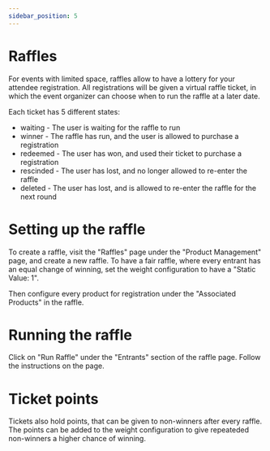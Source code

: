 ```yaml
---
sidebar_position: 5
---
```


# Raffles

For events with limited space, raffles allow to have a lottery for your attendee registration. All registrations will be given a virtual raffle ticket, in which the event organizer can choose when to run the raffle at a later date.

Each ticket has 5 different states:
* waiting - The user is waiting for the raffle to run
* winner - The raffle has run, and the user is allowed to purchase a registration
* redeemed - The user has won, and used their ticket to purchase a registration
* rescinded - The user has lost, and no longer allowed to re-enter the raffle
* deleted - The user has lost, and is allowed to re-enter the raffle for the next round

# Setting up the raffle

To create a raffle, visit the "Raffles" page under the "Product Management" page, and create a new raffle. To have a fair raffle, where every entrant has an equal change of winning, set the weight configuration to have a "Static Value: 1". 

Then configure every product for registration under the "Associated Products" in the raffle. 

# Running the raffle 

Click on "Run Raffle" under the "Entrants" section of the raffle page. Follow the instructions on the page.

# Ticket points

Tickets also hold points, that can be given to non-winners after every raffle. The points can be added to the weight configuration to give repeateded non-winners a higher chance of winning.